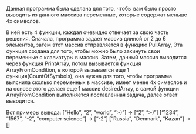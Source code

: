 Данная программа была сделана для того, чтобы вам было просто выводить из данного массива переменные, которые содержат меньше 4х символов. 

В ней есть 4 функции, каждая очевидно отвечает за свою часть решения.
Сначала, программа задает массив длиной от 2 до 6 элементов, затем этот массив отправляется в функцию PullArray,
Эта функция создана для того, чтобы можно было закинуть свои переменные с клавиатуры в массив. Затем, данный массив выводится 
через функция PrintArray, потом вызывается функция ArrayFromCondition, в которой вызывается еще 1 функция(CountOfSymbols),
она нужна для того, чтобы программа выяснила сколько переменных в массиве, имеет менее 4х символов и на основе этого делает
еще 1 массив desiredArray, в самой функции ArrayFromCondition выполняется поставленная задача, далее ответ выводится.

Вот примеры вывода:
[“Hello”, “2”, “world”, “:-)”] → [“2”, “:-)”]
[“1234”, “1567”, “-2”, “computer science”] → [“-2”]
[“Russia”, “Denmark”, “Kazan”] → []
